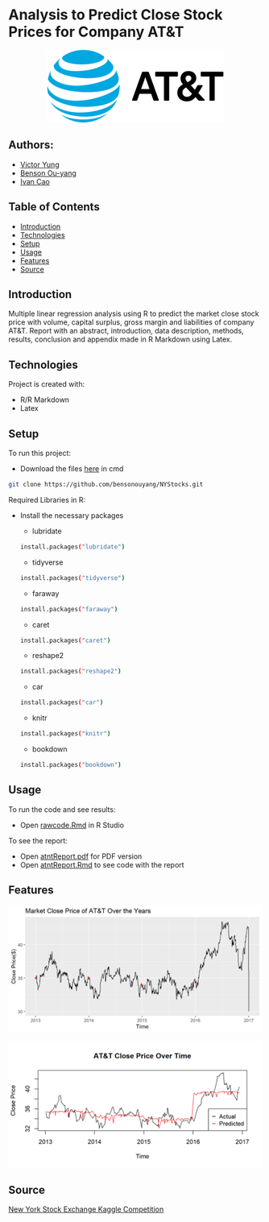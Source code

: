 # Analysis to Predict Close Stock Prices for Company AT&T

<p align="center">
  <a href="https://raw.githubusercontent.com/bensonouyang/NYStocks/main/Figs/atntlogo.png">
    <img src="Figs/atntlogo.png">
  </a>
</p>

## Authors:
- [Victor Yung](https://github.com/vyung96)
- [Benson Ou-yang](https://github.com/bensonouyang)
- [Ivan Cao](https://github.com/ivancao98)

## Table of Contents
* [Introduction](#introduction)
* [Technologies](#technologies)
* [Setup](#setup)
* [Usage](#usage)
* [Features](#features)
* [Source](#source)

## Introduction
Multiple linear regression analysis using R to predict the market close stock price with volume, capital surplus, gross margin and liabilities of company AT&T. Report with an abstract, introduction, data description, methods, results, conclusion and appendix made in R Markdown using Latex.

## Technologies
Project is created with:
* R/R Markdown
* Latex

## Setup
To run this project:
* Download the files [here](https://github.com/bensonouyang/NYStocks.git) in cmd
```sh
git clone https://github.com/bensonouyang/NYStocks.git
```

Required Libraries in R:
* Install the necessary packages

  - lubridate
  ```sh
  install.packages("lubridate")
  ```
  - tidyverse
  ```sh
  install.packages("tidyverse")
  ```
  - faraway
  ```sh
  install.packages("faraway")
  ```
  - caret
  ```sh
  install.packages("caret")
  ```
  - reshape2
  ```sh
  install.packages("reshape2")
  ```
  - car
  ```sh
  install.packages("car")
  ```
  - knitr
  ```sh
  install.packages("knitr")
  ```
  - bookdown
  ```sh
  install.packages("bookdown")
  ```

## Usage
To run the code and see results:
* Open [rawcode.Rmd](https://github.com/bensonouyang/NYStocks/blob/main/rawcode.Rmd) in R Studio

To see the report:
* Open [atntReport.pdf](https://github.com/bensonouyang/NYStocks/blob/main/atntReport.pdf) for PDF version
* Open [atntReport.Rmd](https://github.com/bensonouyang/NYStocks/blob/main/atntReport.Rmd) to see code with the report
 
## Features

<p align="center">
  <a href="https://raw.githubusercontent.com/bensonouyang/NYStocks/main/Figs/c-plot-1.png">
    <img src="Figs/c-plot-1.png">
  </a>
</p>

<p align="center">
  <a href="https://raw.githubusercontent.com/bensonouyang/NYStocks/main/Figs/pred-plot.png">
    <img src="Figs/pred-plot.png">
  </a>
</p>

## Source
[New York Stock Exchange Kaggle Competition](https://www.kaggle.com/dgawlik/nyse)
